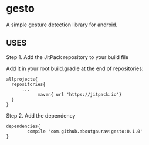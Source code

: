 # gesto
A simple gesture detection library for android.

## USES

Step 1. Add the JitPack repository to your build file

Add it in your root build.gradle at the end of repositories:

    allprojects{
      repositories{
          ...
			    maven{ url 'https://jitpack.io'}
      }
    }

Step 2. Add the dependency

    dependencies{
	        compile 'com.github.aboutgaurav:gesto:0.1.0'
    }
